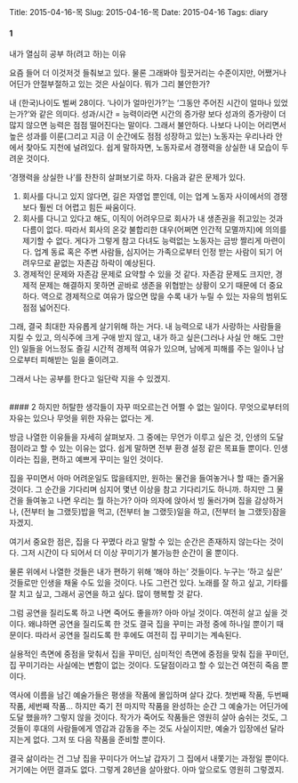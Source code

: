 Title: 2015-04-16-목
Slug: 2015-04-16-목
Date: 2015-04-16
Tags: diary

#### 1
내가 열심히 공부 하(려고 하)는 이유

요즘 들어 더 이것저것 들춰보고 있다. 물론 그래봐야 힐끗거리는 수준이지만, 어쨌거나 어딘가 안절부절하고 있는 것은 사실이다. 뭐가 그리 불안한가?

내 (한국)나이도 벌써 28이다. ‘나이가 얼마인가?’는 ‘그동안 주어진 시간이 얼마나 있었는가?’와 같은 의미다. 성과/시간 = 능력이라면 시간의 증가량 보다 성과의 증가량이 더 많지 않으면 능력은 점점 떨어진다는 말이다. 그래서 불안하다. 나보다 나이는 어리면서 높은 성과를 이룬(그리고 지금 이 순간에도 점점 성장하고 있는) 노동자는 우리나라 안에서 찾아도 지천에 널려있다. 쉽게 말하자면, 노동자로서 경쟁력을 상실한 내 모습이 두려운 것이다.

‘경쟁력을 상실한 나’를 찬찬히 살펴보기로 하자. 다음과 같은 문제가 있다.

1. 회사를 다니고 있지 않다면, 길은 자영업 뿐인데, 이는 업계 노동자 사이에서의 경쟁보다 훨씬 더 어렵고 힘든 싸움이다.
2. 회사를 다니고 있다고 해도, 이직이 어려우므로 회사가 내 생존권을 쥐고있는 것과 다름이 없다. 따라서 회사의 온갖 불합리한 대우(어쩌면 인간적 모멸까지)에 의의를 제기할 수 없다. 게다가 그렇게 참고 다녀도 능력없는 노동자는 금방 짤리게 마련이다.
업계 동료 혹은 주변 사람들, 심지어는 가족으로부터 인정 받는 사람이 되기 어려우므로 끝없는 자존감 하락이 예상된다.
3. 경제적인 문제와 자존감 문제로 요약할 수 있을 것 같다. 자존감 문제도 크지만, 경제적 문제는 해결하지 못하면 곧바로 생존을 위협받는 상황이 오기 때문에 더 중요하다. 역으로 경제적으로 여유가 많으면 많을 수록 내가 누릴 수 있는 자유의 범위도 점점 넓어진다.

그래, 결국 최대한 자유롭게 살기위해 하는 거다. 내 능력으로 내가 사랑하는 사람들을 지킬 수 있고, 의식주에 크게 구애 받지 않고, 내가 하고 싶은(그러나 사실 안 해도 그만인) 일들을 어느정도 즐길 시간적 경제적 여유가 있으며, 남에게 피해를 주는 일이나 남으로부터 피해받는 일을 줄이려고.

그래서 나는 공부를 한다고 일단락 지을 수 있겠지.

<br>
#### 2
하지만 허탈한 생각들이 자꾸 떠오르는건 어쩔 수 없는 일이다. 무엇으로부터의 자유는 있으나 무엇을 위한 자유는 없다는 게.

방금 나열한 이유들을 자세히 살펴보자. 그 중에는 무언가 이루고 싶은 것, 인생의 도달점이라고 할 수 있는 이유는 없다. 쉽게 말하면 전부 환경 설정 같은 목표들 뿐이다. 인생이라는 집을, 편하고 예쁘게 꾸미는 일인 것이다.

집을 꾸미면서 아마 어려운일도 많을테지만, 원하는 물건을 들여놓거나 할 때는 즐거울 것이다. 그 순간을 기다리며 심지어 몇년 이상을 참고 기다리기도 하니까. 하지만 그 물건을 들여놓고 나면 우리는 뭘 하는가? 아마 의자에 앉아서 빙 둘러가며 집을 감상하거나, (전부터 늘 그랬듯)밥을 먹고, (전부터 늘 그랬듯)일을 하고, (전부터 늘 그랬듯)잠을 자겠지.

여기서 중요한 점은, 집을 다 꾸몄다 라고 말할 수 있는 순간은 존재하지 않는다는 것이다. 그저 시간이 다 되어서 더 이상 꾸미기가 불가능한 순간이 올 뿐이다.

물론 위에서 나열한 것들은 내가 편하기 위해 ’해야 하는’ 것들이다. 누구는 ’하고 싶은’ 것들로만 인생을 채울 수도 있을 것이다. 나도 그런건 있다. 노래를 잘 하고 싶고, 기타를 잘 치고 싶고, 그래서 공연을 하고 싶다. 많이 행복할 것 같다.

그럼 공연을 질리도록 하고 나면 죽어도 좋을까? 아마 아닐 것이다. 여전히 살고 싶을 것이다. 왜냐하면 공연을 질리도록 한 것도 결국 집을 꾸미는 과정 중에 하나일 뿐이기 때문이다. 따라서 공연을 질리도록 한 후에도 여전히 집 꾸미기는 계속된다.

실용적인 측면에 중점을 맞춰서 집을 꾸미던, 심미적인 측면에 중점을 맞춰 집을 꾸미던, 집 꾸미기라는 사실에는 변함이 없는 것이다. 도달점이라고 할 수 있는건 여전히 죽음 뿐이다.

역사에 이름을 남긴 예술가들은 평생을 작품에 몰입하며 살다 갔다. 첫번째 작품, 두번째 작품, 세번째 작품... 하지만 죽기 전 마지막 작품을 완성하는 순간 그 예술가는 어딘가에 도달 했을까? 그렇지 않을 것이다. 작가가 죽어도 작품들은 영원히 살아 숨쉬는 것도, 그것들이 후대의 사람들에게 영감과 감동을 주는 것도 사실이지만, 예술가 입장에선 달라지는게 없다. 그저 또 다음 작품을 준비할 뿐이다.

결국 삶이라는 건 그냥 집을 꾸미다가 어느날 갑자기 그 집에서 내쫓기는 과정일 뿐이다. 거기에는 어떤 결과도 없다. 그렇게 28년을 살아왔다. 아마 앞으로도 영원히 그렇겠지.